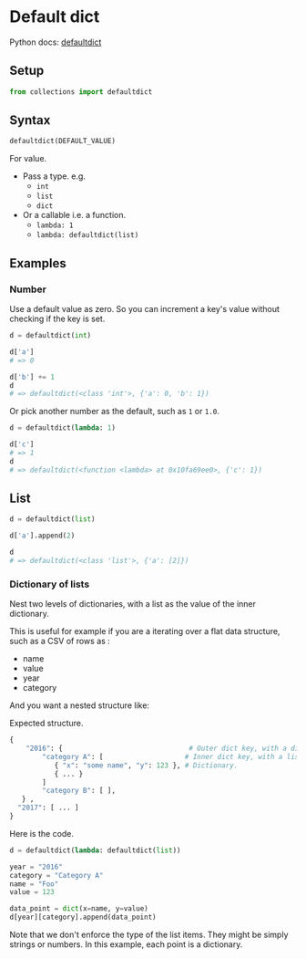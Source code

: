 # Default dict

Python docs: [defaultdict](https://docs.python.org/3/library/collections.html#collections.defaultdict)


## Setup

```python
from collections import defaultdict
```


## Syntax

```python
defaultdict(DEFAULT_VALUE)
```

For value.

- Pass a type. e.g.
    - `int`
    - `list`
    - `dict`
- Or a callable i.e. a function.
    - `lambda: 1`
    - `lambda: defaultdict(list)`


## Examples

### Number

Use a default value as zero. So you can increment a key's value without checking if the key is set.

```python
d = defaultdict(int)

d['a']
# => 0

d['b'] += 1
d
# => defaultdict(<class 'int'>, {'a': 0, 'b': 1})
```

Or pick another number as the default, such as `1` or `1.0`.

```python
d = defaultdict(lambda: 1)

d['c']
# => 1
d
# => defaultdict(<function <lambda> at 0x10fa69ee0>, {'c': 1})
```


## List

```python
d = defaultdict(list)

d['a'].append(2)

d
# => defaultdict(<class 'list'>, {'a': [2]})
```

### Dictionary of lists

Nest two levels of dictionaries, with a list as the value of the inner dictionary.

This is useful for example if you are a iterating over a flat data structure, such as a CSV of rows as :

- name
- value
- year
- category

And you want a nested structure like:

Expected structure.

```python
{
    "2016": {                               # Outer dict key, with a dict as value.
        "category A": [                    # Inner dict key, with a list value
           { "x": "some name", "y": 123 }, # Dictionary.
           { ... }
        ]
        "category B": [ ],
   } ,
  "2017": [ ... ]
}
```

Here is the code.

```python
d = defaultdict(lambda: defaultdict(list))

year = "2016"
category = "Category A"
name = "Foo"
value = 123

data_point = dict(x=name, y=value)
d[year][category].append(data_point)
```

Note that we don't enforce the type of the list items. They might be simply strings or numbers. In this example, each point is a dictionary.
